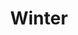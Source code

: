 ---
title: Winter
showTitle: true
showOnHomepage: true
image: /img/drawings/winterscene.jpg
materials: pencil, paint
description:
---